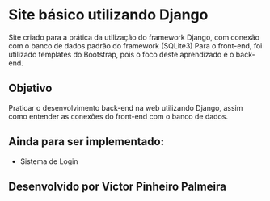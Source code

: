 # Site básico utilizando Django

Site criado para a prática da utilização do framework Django, com conexão com o banco de dados padrão do framework (SQLite3)
Para o front-end, foi utilizado templates do Bootstrap, pois o foco deste aprendizado é o back-end.

## Objetivo

Praticar o desenvolvimento back-end na web utilizando Django, assim como entender as conexões do front-end com o banco de dados.

## Ainda para ser implementado:

- Sistema de Login

## Desenvolvido por Victor Pinheiro Palmeira
